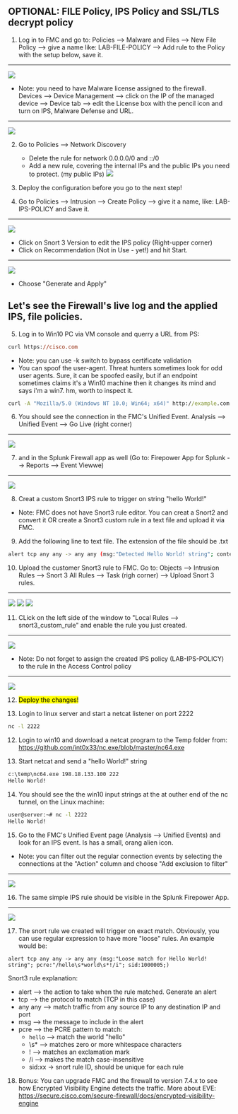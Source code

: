 ## OPTIONAL: FILE Policy, IPS Policy and SSL/TLS decrypt policy

1. Log in to FMC and go to: Policies --> Malware and Files --> New File Policy --> give a name like: LAB-FILE-POLICY --> Add rule to the Policy with the setup below, save it.
---
![](attachments/filepolicy1.png)

- Note: you need to have Malware license assigned to the firewall. Devices --> Device Management --> click on the IP of the managed device --> Device tab --> edit the License box with the pencil icon and turn on IPS, Malware Defense and URL.
---
![](attachments/license2.png)

2.  Go to Policies --> Network Discovery
    - Delete the rule for network 0.0.0.0/0 and ::/0
    - Add a new rule, covering the internal IPs and the public IPs you need to protect. (my public IPs)
    ![](attachments/discovery1.png)

3. Deploy the configuration before you go to the next step!

4. Go to Policies --> Intrusion --> Create Policy --> give it a name, like: LAB-IPS-POLICY and Save it.
---
![](attachments/ips1.png)

- Click on Snort 3 Version to edit the IPS policy (Right-upper corner)
- Click on Recommendation (Not in Use - yet!) and hit Start.
---
![](attachments/recommendation.png)
- Choose "Generate and Apply"

## Let's see the Firewall's live log and the applied IPS, file policies. 

5. Log in to Win10 PC via VM console and querry a URL from PS:

```ps
curl https://cisco.com
```
- Note: you can use -k switch to bypass certificate validation 
- You can spoof the user-agent. Threat hunters sometimes look for odd user agents. Sure, it can be spoofed easily, but if an endpoint sometimes claims it's a Win10 machine then it changes its mind and says i'm a win7. hm, worth to inspect it. 
```cmd
curl -A "Mozilla/5.0 (Windows NT 10.0; Win64; x64)" http://example.com
```

6. You should see the connection in the FMC's Unified Event. Analysis --> Unified Event --> Go Live (right corner)
---
![](attachments/unifiedview_live1.png)

7. and in the Splunk Firewall app as well (Go to: Firepower App for Splunk --> Reports --> Event Viewwe)
---
![](attachments/client_traffic1.png)

8. Creat a custom Snort3 IPS rule to trigger on string "hello World!"
- Note: FMC does not have Snort3 rule editor. You can creat a Snort2 and convert it OR create a Snort3 custom rule in a text file and upload it via FMC. 

9. Add the following line to text file. The extension of the file should be .txt
```bash
alert tcp any any -> any any (msg:"Detected Hello World! string"; content:"Hello World!"; sid:1000004;)
```
10. Upload the customer Snort3 rule to FMC. Go to: Objects --> Intrusion Rules --> Snort 3 All Rules --> Task (righ corner) --> Upload Snort 3 rules. 
---
![](attachments/snort3_upload.png)
![](attachments/snort3_upload2.png)
![](attachments/snort3_upload3.png)

11. CLick on the left side of the window to "Local Rules --> snort3_custom_rule" and enable the rule you just created.
---
![](attachments/snort3_upload4.png)

- Note: Do not forget to assign the created IPS policy (LAB-IPS-POLICY) to the rule in the Access Control policy
---
![](attachments/ips_rule_assign.png)

12. <mark>Deploy the changes!</mark>

13. Login to linux server and start a netcat listener on port 2222
```bash
nc -l 2222
```

12. Login to win10 and download a netcat program to the Temp folder from:
https://github.com/int0x33/nc.exe/blob/master/nc64.exe

13. Start netcat and send a "hello World!" string
```cmd
c:\temp\nc64.exe 198.18.133.100 222
Hello World!
```

14. You should see the the win10 input strings at the at outher end of the nc tunnel, on the Linux machine:
```bash
user@server:~# nc -l 2222
Hello World!
```
15. Go to the FMC's Unified Event page (Analysis --> Unified Events) and look for an IPS event. Is has a small, orang alien icon. 
- Note: you can filter out the regular connection events by selecting the connections at the "Action" column and choose "Add exclusion to filter"
---
![](attachments/snort3_rule_triggered1.png)

16. The same simple IPS rule should be visible in the Splunk Firepower App.
---
![](attachments/snort3_rule_triggered2.png)

17. The snort rule we created will trigger on exact match. Obviously, you can use regular expression to have more "loose" rules. An example would be:
```snort
alert tcp any any -> any any (msg:"Loose match for Hello World! string"; pcre:"/hello\s*world\s*!/i"; sid:1000005;)
```

Snort3 rule explanation:
- alert --> the action to take when the rule matched. Generate an alert
- tcp --> the protocol to match (TCP in this case)
- any any --> match traffic from any source IP to any destination IP and port
- msg --> the message to include in the alert
- pcre --> the PCRE pattern to match:
    - `hello` --> match the world "hello"
    - \s* --> matches zero or more whitespace characters
    - ! --> matches an exclamation mark
    - /i --> makes the match case-insensitive
    - sid:xx -> snort rule ID, should be unique for each rule

18. Bonus: You can upgrade FMC and the firewall to version 7.4.x to see how Encrypted Visibility Engine detects the traffic. More about EVE: https://secure.cisco.com/secure-firewall/docs/encrypted-visibility-engine